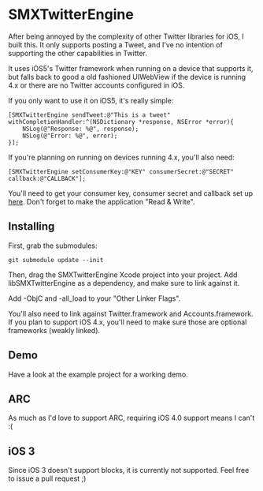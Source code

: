 # SMXTwitterEngine

After being annoyed by the complexity of other Twitter libraries for iOS, I built this. It only
supports posting a Tweet, and I've no intention of supporting the other capabilities in Twitter.

It uses iOS5's Twitter framework when running on a device that supports it, but falls back
to good a old fashioned UIWebView if the device is running 4.x or there are no Twitter accounts
configured in iOS.

If you only want to use it on iOS5, it's really simple:

``` objc
[SMXTwitterEngine sendTweet:@"This is a tweet" withCompletionHandler:^(NSDictionary *response, NSError *error){
	NSLog(@"Response: %@", response);
	NSLog(@"Error: %@", error);
}];
```

If you're planning on running on devices running 4.x, you'll also need:

``` objc
[SMXTwitterEngine setConsumerKey:@"KEY" consumerSecret:@"SECRET" callback:@"CALLBACK"];
```

You'll need to get your consumer key, consumer secret and callback set up [here](http://dev.twitter.com/apps). 
Don't forget to make the application "Read & Write".

## Installing

First, grab the submodules:

```
git submodule update --init
```

Then, drag the SMXTwitterEngine Xcode project into your project. Add libSMXTwitterEngine as a dependency,
and make sure to link against it.

Add -ObjC and -all_load to your "Other Linker Flags".

You'll also need to link against Twitter.framework and Accounts.framework. If you plan to support iOS 4.x, you'll
need to make sure those are optional frameworks (weakly linked).

## Demo

Have a look at the example project for a working demo.

## ARC

As much as I'd love to support ARC, requiring iOS 4.0 support means I can't :(

## iOS 3

Since iOS 3 doesn't support blocks, it is currently not supported. Feel free to issue a pull request ;)